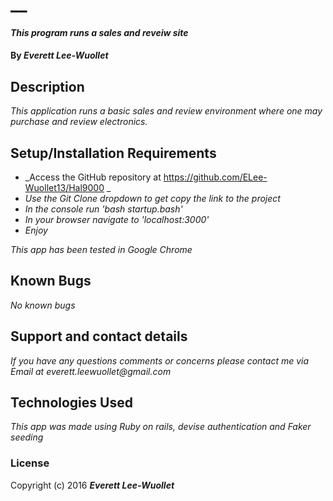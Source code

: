 # __

#### _This program runs a sales and reveiw site_

#### By _**Everett Lee-Wuollet**_

## Description

_This application runs a basic sales and review environment where one may purchase and review electronics._

## Setup/Installation Requirements

* _Access the GitHub repository at https://github.com/ELee-Wuollet13/Hal9000 _
* _Use the Git Clone dropdown to get copy the link to the project_
* _In the console run 'bash startup.bash'_
* _In your browser navigate to 'localhost:3000'_
* _Enjoy_

_This app has been tested in Google Chrome_

## Known Bugs

_No known bugs_

## Support and contact details

_If you have any questions comments or concerns please contact me via Email at everett.leewuollet@gmail.com_

## Technologies Used

_This app was made using Ruby on rails, devise authentication and Faker seeding_

### License


Copyright (c) 2016 **_Everett Lee-Wuollet_**
